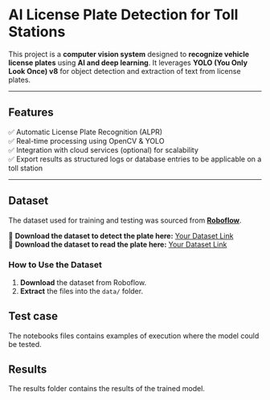 # AI License Plate Detection for Toll Stations 

This project is a **computer vision system** designed to **recognize vehicle license plates** using **AI and deep learning**. It leverages **YOLO (You Only Look Once) v8** for object detection and extraction of text from license plates.

---

##  Features  
✅ Automatic License Plate Recognition (ALPR)  
✅ Real-time processing using OpenCV & YOLO  
✅ Integration with cloud services (optional) for scalability  
✅ Export results as structured logs or database entries to be applicable on a toll station

---

##  Dataset  
The dataset used for training and testing was sourced from **[Roboflow](https://roboflow.com/)**.  

🔗 **Download the dataset to detect the plate here:** [Your Dataset Link](https://universe.roboflow.com/eyantra-twpmn/license-plate-detection-g15hx/dataset/1)  
🔗 **Download the dataset to read the plate here:** [Your Dataset Link](https://universe.roboflow.com/ev-dshfb/license-plate-w8chc)  

###  How to Use the Dataset  
1. **Download** the dataset from Roboflow.  
2. **Extract** the files into the `data/` folder.  


##  Test case
The notebooks files contains examples of execution where the model could be tested.


##  Results
The results folder contains the results of the trained model.
